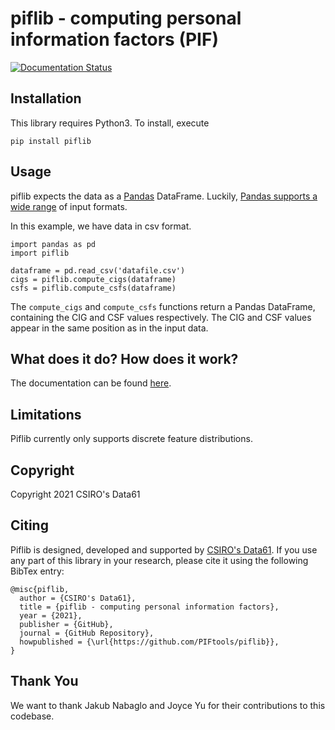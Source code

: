 # piflib - computing personal information factors (PIF)

[![Documentation Status](https://readthedocs.org/projects/piflib/badge/?version=latest)](https://piflib.readthedocs.io/en/latest/?badge=latest)

## Installation
This library requires Python3. To install, execute

`pip install piflib`

## Usage
piflib expects the data as a [Pandas](https://pandas.pydata.org/) DataFrame. Luckily, [Pandas supports
a wide range](https://pandas.pydata.org/docs/user_guide/io.html) of input formats.

In this example, we have data in csv format. 

```
import pandas as pd
import piflib

dataframe = pd.read_csv('datafile.csv')
cigs = piflib.compute_cigs(dataframe)
csfs = piflib.compute_csfs(dataframe)
```

The `compute_cigs` and `compute_csfs` functions return a Pandas DataFrame, containing the CIG and CSF values 
respectively. The CIG and CSF values appear in the same position as in the input data.

## What does it do? How does it work?
The documentation can be found [here](https://piflib.readthedocs.io/en/latest).

## Limitations
Piflib currently only supports discrete feature distributions.

## Copyright
Copyright 2021 CSIRO's Data61

## Citing
Piflib is designed, developed and supported by [CSIRO's Data61](https://www.data61.csiro.au/). If you use any part
of this library in your research, please cite it using the following BibTex entry:

    @misc{piflib,
      author = {CSIRO's Data61},
      title = {piflib - computing personal information factors},
      year = {2021},
      publisher = {GitHub},
      journal = {GitHub Repository},
      howpublished = {\url{https://github.com/PIFtools/piflib}},
    }


## Thank You
We want to thank Jakub Nabaglo and Joyce Yu for their contributions to this codebase.